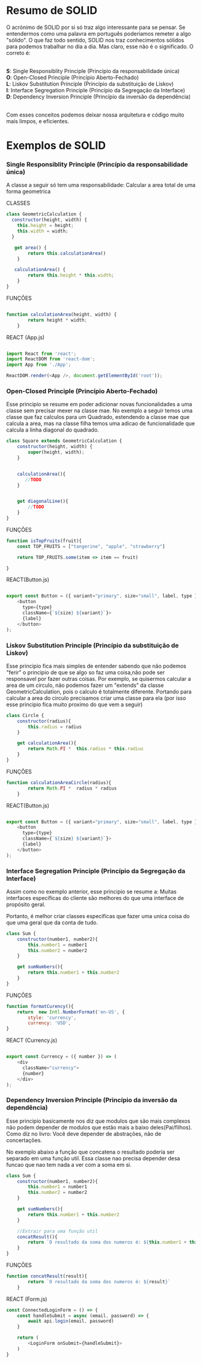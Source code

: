 # Resumo de SOLID 

O acrónimo de SOLID por si só traz algo interessante para se pensar. Se entendermos como uma palavra em português poderiamos remeter a algo "sólido". O que faz todo sentido, SOLID nos traz conhecimentos sólidos para podemos trabalhar no dia a dia. Mas claro, esse não é o significado. O correto é:<br/><br/>

**S**: Single Responsiblity Principle (Princípio da responsabilidade única)<br/>
**O**: Open-Closed Principle (Princípio Aberto-Fechado)<br/>
**L**: Liskov Substitution Principle (Princípio da substituição de Liskov)<br/>
**I**: Interface Segregation Principle (Princípio da Segregação da Interface)<br/>
**D**: Dependency Inversion Principle (Princípio da inversão da dependência)<br/><br/>

Com esses conceitos podemos deixar nossa arquitetura e código muito mais limpos, e eficientes.

# Exemplos de SOLID

### Single Responsiblity Principle (Princípio da responsabilidade única)
A classe a seguir só tem uma responsabilidade: Calcular a area total de uma forma geometrica


CLASSES
```js
class GeometricCalculation {
  constructor(height, width) {
    this.height = height;
    this.width = width;
  }

   get area() {
        return this.calculationArea()
    }

   calculationArea() {
        return this.height * this.width;
    }
}
```

FUNÇÕES

```js

function calculationArea(height, width) {
        return height * width;
    }

```

REACT (App.js)
```js

import React from 'react';
import ReactDOM from 'react-dom';
import App from './App';

ReactDOM.render(<App />, document.getElementById('root'));

```

### Open-Closed Principle (Princípio Aberto-Fechado)
Esse principio se resume em poder adicionar novas funcionalidades a uma classe sem precisar mexer na classe mae. No exemplo a seguir temos uma classe que faz calculos para um Quadrado, estendendo a classe mae que calcula a area, mas na classe filha temos uma
adicao de funcionalidade que calcula a linha diagonal do quadrado.

```js
class Square extends GeometricCalculation {
    constructor(height, width) {
        super(height, width);
    }


    calculationArea(){
       //TODO 
    }


    get diagonalLine(){
        //TODO
    }
}

```


FUNÇÕES

```js
function isTopFruits(fruit){
    const TOP_FRUITS = ["tangerine", "apple", "strawberry"]

    return TOP_FRUITS.some(item => item == fruit)

}

```

REACT(Button.js)

```js

export const Button = ({ variant="primary", size="small", label, type }) => (
    <button 
      type={type}  
      className={`${size} ${variant}`}>
      {label}
    </button>
);

```



### Liskov Substitution Principle (Princípio da substituição de Liskov)

Esse principio fica mais simples de entender sabendo que não podemos "ferir" o principio de que se algo so faz uma coisa,não pode ser responsavel por fazer outras coisas. Por exemplo, se quisermos calcular a area de um circulo, não podemos fazer um "extends" da classe GeometricCalculation, pois o calculo é totalmente diferente. Portando para calcular a area do circulo precisamos criar uma classe para ela (por isso esse principio fica muito proximo do que vem a seguir)

```js
class Circle {
    constructor(radius){
        this.radius = radius
    }

    get calculationArea(){
        return Math.PI *  this.radius * this.radius
    }
}

```

FUNÇÕES

```js
function calculationAreaCircle(radius){
        return Math.PI *  radius * radius
    }

```

REACT(Button.js)

```js

export const Button = ({ variant="primary", size="small", label, type }) => (
    <button 
      type={type}  
      className={`${size} ${variant}`}>
      {label}
    </button>
);

```



### Interface Segregation Principle (Princípio da Segregação da Interface)

Assim como no exemplo anterior, esse principio se resume a: Muitas interfaces específicas do cliente são melhores do que uma interface de propósito geral.

Portanto, é melhor criar classes especificas que fazer uma unica coisa do que uma geral que da conta de tudo.


```js
class Sum {
    constructor(number1, number2){
        this.number1 = number1
        this.number2 = number2
    }

    get sumNumbers(){
        return this.number1 + this.number2
    }
}

```

FUNÇÕES

```js
function formatCurency(){
    return  new Intl.NumberFormat('en-US', {
        style: 'currency',
        currency: 'USD',
}

```

REACT (Currency.js)

```js

export const Currency = ({ number }) => (
    <div  
      className="currency">
      {number}
    </div>
);

```


### Dependency Inversion Principle (Princípio da inversão da dependência)
Esse principio basicamente nos diz que modulos que são mais complexos não podem depender de modulos que estão mais a baixo deles(Pai/filhos). Como diz no livro: Você deve depender de abstrações, não de concertações.

No exemplo abaixo a função que concatena o resultado poderia ser separado em uma função util. Essa classe nao precisa depender desa funcao que nao tem nada a ver com a soma em si.

```js
class Sum {
    constructor(number1, number2){
        this.number1 = number1
        this.number2 = number2
    }

    get sumNumbers(){
        return this.number1 + this.number2
    }

    //Extrair para uma função util
    concatResult(){
        return `O resultado da soma dos numeros é: ${this.number1 + this.number2}`
    }
}

```

FUNÇÕES

```js
function concatResult(result){
        return `O resultado da soma dos numeros é: ${result}`
    }
```

REACT (Form.js)

```js
const ConnectedLoginForm = () => {
    const handleSubmit = async (email, password) => {
        await api.login(email, password)
    }

    return (
        <LoginForm onSubmit={handleSubmit}>
    )
}

```




